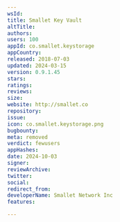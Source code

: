 ```yaml
---
wsId: 
title: Smallet Key Vault
altTitle: 
authors: 
users: 100
appId: co.smallet.keystorage
appCountry: 
released: 2018-07-03
updated: 2024-03-15
version: 0.9.1.45
stars: 
ratings: 
reviews: 
size: 
website: http://smallet.co
repository: 
issue: 
icon: co.smallet.keystorage.png
bugbounty: 
meta: removed
verdict: fewusers
appHashes: 
date: 2024-10-03
signer: 
reviewArchive: 
twitter: 
social: 
redirect_from: 
developerName: Smallet Network Inc
features: 

---
```


